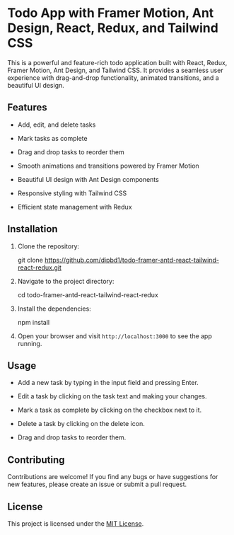 
# Todo App with Framer Motion, Ant Design, React, Redux, and Tailwind CSS

  

This is a powerful and feature-rich todo application built with React, Redux, Framer Motion, Ant Design, and Tailwind CSS. It provides a seamless user experience with drag-and-drop functionality, animated transitions, and a beautiful UI design.

## Features

- Add, edit, and delete tasks

- Mark tasks as complete

- Drag and drop tasks to reorder them

- Smooth animations and transitions powered by Framer Motion

- Beautiful UI design with Ant Design components

- Responsive styling with Tailwind CSS

- Efficient state management with Redux

  

## Installation

1. Clone the repository:

  

    git clone https://github.com/dipbd1/todo-framer-antd-react-tailwind-react-redux.git

  
  

2. Navigate to the project directory:

  

    cd todo-framer-antd-react-tailwind-react-redux

  
  

3. Install the dependencies:

  

    npm install

  
  

5. Open your browser and visit `http://localhost:3000` to see the app running.

  

## Usage

  

- Add a new task by typing in the input field and pressing Enter.

- Edit a task by clicking on the task text and making your changes.

- Mark a task as complete by clicking on the checkbox next to it.

- Delete a task by clicking on the delete icon.

- Drag and drop tasks to reorder them.

  

## Contributing

  

Contributions are welcome! If you find any bugs or have suggestions for new features, please create an issue or submit a pull request.

  

## License

  

This project is licensed under the [MIT License](LICENSE).